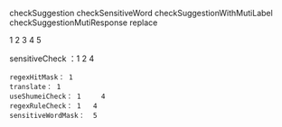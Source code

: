 



checkSuggestion    checkSensitiveWord      checkSuggestionWithMutiLabel     checkSuggestionMutiResponse     replace

1										2														3														4											5







sensitiveCheck  ：1   2    4

```  
regexHitMask： 1 
translate： 1
useShumeiCheck： 1     4
regexRuleCheck： 1   4
sensitiveWordMask：  5
```